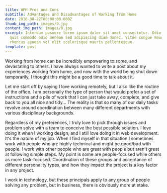 ```yaml
---
title: WFH Pros and Cons
subtitle: Advantages and Disadvantages of Working from Home
date: 2016-08-22T00:00:00.000Z
thumb_img_path: images/9.jpg
content_img_path: images/9.jpg
excerpt: Interdum posuere lorem ipsum dolor sit amet consectetur. Odio morbi
  quis commodo odio aenean sed adipiscing diam donec. Vitae congue mauris
  rhoncus aenean vel elit scelerisque mauris pellentesque.
template: post
---
```

Working from home can be incredibly empowering to some, and devastating to others. I have always wanted to write a post about my experiences working from home, and now with the world being shut down temporarily, I thought this might be a good time to talk about it. 

Let me start off by saying I love working remotely, but I also like the routine of the office. I am personally the type of person that would prefer a set of instructions and a pile of work that I can just take away, complete, and give back to you all nice and tidy... The reality is that so many of our daily tasks revolve around coordination between many different departments with various disciplinary backgrounds. 

Regardless of my preferences, I truly love to pick through issues and problem solve with a team to conceive the best possible solution. I love doing it when I working design, and I still love doing it in web development. It's the nature of my job. When I find myself in that situation I sometimes work with people who are highly technical and might be good/bad with people. I work with other people who are great with people but aren't great at following simple steps. My point is some are people-focused while others as more task-focused. Coordination of these groups and acceptance of different personality types, and how they impact the project is a key factor in any project.

 I work in technology, but these principals apply to any group of people solving any problem, but in business, there is obviously more at stake.